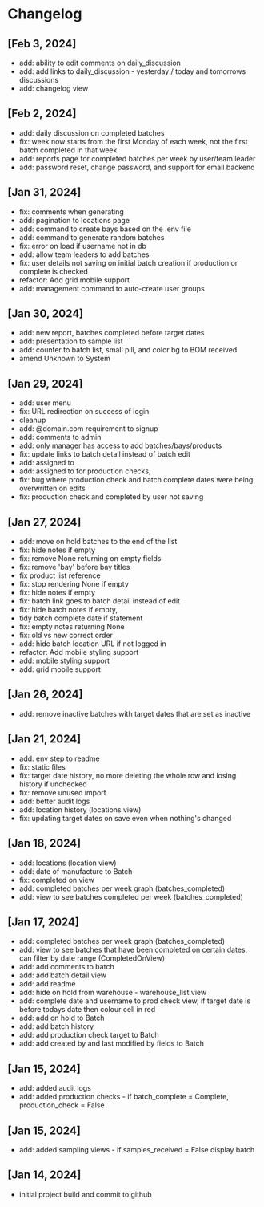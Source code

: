 # Changelog

## [Feb 3, 2024]
- add: ability to edit comments on daily_discussion
- add: add links to daily_discussion - yesterday / today and tomorrows discussions
- add: changelog view

## [Feb 2, 2024]
- add: daily discussion on completed batches
- fix: week now starts from the first Monday of each week, not the first batch completed in that week
- add: reports page for completed batches per week by user/team leader
- add: password reset, change password, and support for email backend


## [Jan 31, 2024]
- fix: comments when generating
- add: pagination to locations page
- add: command to create bays based on the .env file
- add: command to generate random batches
- fix: error on load if username not in db
- add: allow team leaders to add batches
- fix: user details not saving on initial batch creation if production or complete is checked
- refactor: Add grid mobile support
- add: management command to auto-create user groups

## [Jan 30, 2024]
- add: new report, batches completed before target dates
- add: presentation to sample list
- add: counter to batch list, small pill, and color bg to BOM received
- amend Unknown to System

## [Jan 29, 2024]
- add: user menu
- fix: URL redirection on success of login
- cleanup
- add: @domain.com requirement to signup
- add: comments to admin
- add: only manager has access to add batches/bays/products
- fix: update links to batch detail instead of batch edit
- add: assigned to
- add: assigned to for production checks, 
- fix: bug where production check and batch complete dates were being overwritten on edits
- fix: production check and completed by user not saving

## [Jan 27, 2024]
- add: move on hold batches to the end of the list
- fix: hide notes if empty
- fix: remove None returning on empty fields
- fix: remove 'bay' before bay titles
- fix product list reference
- fix: stop rendering None if empty
- fix: hide notes if empty
- fix: batch link goes to batch detail instead of edit
- fix: hide batch notes if empty, 
- tidy batch complete date if statement
- fix: empty notes returning None
- fix: old vs new correct order
- add: hide batch location URL if not logged in
- refactor: Add mobile styling support
- add: mobile styling support
- add: grid mobile support

## [Jan 26, 2024]
- add: remove inactive batches with target dates that are set as inactive

## [Jan 21, 2024]
- add: env step to readme
- fix: static files
- fix: target date history, no more deleting the whole row and losing history if unchecked
- fix: remove unused import
- add: better audit logs
- add: location history (locations view)
- fix: updating target dates on save even when nothing's changed

## [Jan 18, 2024]
- add: locations (location view)
- add: date of manufacture to Batch
- fix: completed on view
- add: completed batches per week graph (batches_completed)
- add: view to see batches completed per week (batches_completed)

## [Jan 17, 2024]
- add: completed batches per week graph (batches_completed)
- add: view to see batches that have been completed on certain dates, can filter by date range (CompletedOnView)
- add: add comments to batch
- add: add batch detail view
- add: add readme
- add: hide on hold from warehouse - warehouse_list view
- add: complete date and username to prod check view, if target date is before todays date then colour cell in red
- add: add on hold to Batch
- add: add batch history
- add: add production check target to Batch
- add: add created by and last modified by fields to Batch

## [Jan 15, 2024]
- add: added audit logs
- add: added production checks - if batch_complete = Complete, production_check = False

## [Jan 15, 2024]
- add: added sampling views - if samples_received = False display batch

## [Jan 14, 2024]
- initial project build and commit to github